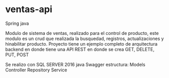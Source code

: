 # ventas-api
Spring java 

Modulo de sistema de ventas, realizado para el control de producto, este modulo es un crud que realizada la busquedad, registros, actualizaciones y hinabilitar producto. Proyecto tiene un ejemplo completo de arquitectura backend en donde tiene una API REST en donde se crea GET, DELETE, PUT, POST

Se realizo con 
SQL SERVER 2016
java
Swagger
estructura:
Models
Controller
Repository
Service


